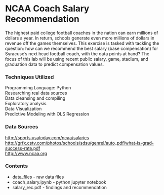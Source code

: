 # NCAA Coach Salary Recommendation
The highest paid college football coaches in the nation can earn millions of dollars a year. In return, schools generate even more millions of dollars in revenue off the games themselves. This exercise is tasked with tackling the question: how can we recommend the best salary (base compensation) for Syracuse’s next head football coach, with the data points at hand? The focus of this lab will be using recent public salary, game, stadium, and graduation data to predict compensation values.

### Techniques Utilized
Programming Language: Python<br>
Researching real data sources<br>
Data cleansing and compiling<br>
Exploratory analysis<br>
Data Visualization<br>
Predictive Modeling with OLS Regression

### Data Sources
http://sports.usatoday.com/ncaa/salaries<br>
http://grfx.cstv.com/photos/schools/sdsu/genrel/auto_pdf/what-is-grad-success-rate.pdf<br>
http://www.ncaa.org<br>

### Contents
- data_files - raw data files
- coach_salary.ipynb - python jupyter notebook
- salary_rec.pdf - findings and recommendation
